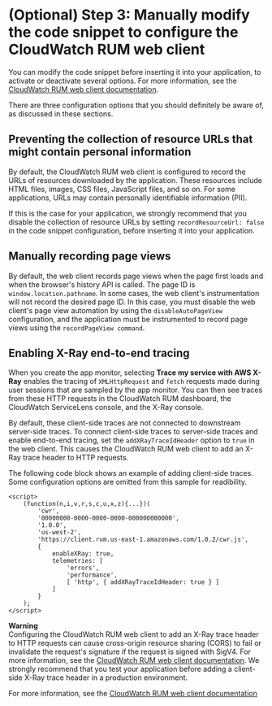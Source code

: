 # \(Optional\) Step 3: Manually modify the code snippet to configure the CloudWatch RUM web client<a name="CloudWatch-RUM-modify-snippet"></a>

You can modify the code snippet before inserting it into your application, to activate or deactivate several options\. For more information, see the [ CloudWatch RUM web client documentation](https://github.com/aws-observability/aws-rum-web/blob/main/docs/cdn_installation.md)\.

There are three configuration options that you should definitely be aware of, as discussed in these sections\.

## Preventing the collection of resource URLs that might contain personal information<a name="CloudWatch-RUM-resourceURL"></a>

By default, the CloudWatch RUM web client is configured to record the URLs of resources downloaded by the application\. These resources include HTML files, images, CSS files, JavaScript files, and so on\. For some applications, URLs may contain personally identifiable information \(PII\)\.

If this is the case for your application, we strongly recommend that you disable the collection of resource URLs by setting `recordResourceUrl: false` in the code snippet configuration, before inserting it into your application\.

## Manually recording page views<a name="CloudWatch-RUM-pageload"></a>

By default, the web client records page views when the page first loads and when the browser's history API is called\. The page ID is `window.location.pathname`\. In some cases, the web client's instrumentation will not record the desired page ID\. In this case, you must disable the web client's page view automation by using the `disableAutoPageView` configuration, and the application must be instrumented to record page views using the `recordPageView command`\.

## Enabling X\-Ray end\-to\-end tracing<a name="CloudWatch-RUM-xraytraceheader"></a>

When you create the app monitor, selecting **Trace my service with AWS X\-Ray** enables the tracing of `XMLHttpRequest` and `fetch` requests made during user sessions that are sampled by the app monitor\. You can then see traces from these HTTP requests in the CloudWatch RUM dashboard, the CloudWatch ServiceLens console, and the X\-Ray console\.

By default, these client\-side traces are not connected to downstream server\-side traces\. To connect client\-side traces to server\-side traces and enable end\-to\-end tracing, set the `addXRayTraceIdHeader` option to `true` in the web client\. This causes the CloudWatch RUM web client to add an X\-Ray trace header to HTTP requests\.

The following code block shows an example of adding client\-side traces\. Some configuration options are omitted from this sample for readibility\.

```
<script>
    (function(n,i,v,r,s,c,u,x,z){...})(
        'cwr',
        '00000000-0000-0000-0000-000000000000',
        '1.0.0',
        'us-west-2',
        'https://client.rum.us-east-1.amazonaws.com/1.0.2/cwr.js',
        {
            enableXRay: true,
            telemetries: [ 
                'errors', 
                'performance',
                [ 'http', { addXRayTraceIdHeader: true } ]
            ]
        }
    );
</script>
```

**Warning**  
Configuring the CloudWatch RUM web client to add an X\-Ray trace header to HTTP requests can cause cross\-origin resource sharing \(CORS\) to fail or invalidate the request's signature if the request is signed with SigV4\. For more information, see the [ CloudWatch RUM web client documentation](https://github.com/aws-observability/aws-rum-web/blob/main/docs/cdn_installation.md)\. We strongly recommend that you test your application before adding a client\-side X\-Ray trace header in a production environment\.

For more information, see the [ CloudWatch RUM web client documentation](https://github.com/aws-observability/aws-rum-web/blob/main/docs/cdn_installation.md#http)